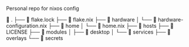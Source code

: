 Personal repo for nixos config

 .
├──  flake.lock
├──  flake.nix
├──  hardware
│   └──  hardware-configuration.nix
├── 󱂵 home
│   └──  home.nix
├──  hosts
├──  LICENSE
├──  modules
│   ├──  desktop
│   └──  services
├──  overlays
└──  secrets
